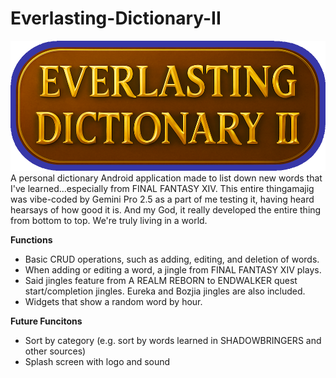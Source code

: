 # Everlasting-Dictionary-II
![Everlasting Dictionary II](https://raw.githubusercontent.com/sparkeeperoid/Everlasting-Dictionary-II/main/ED-logos/ED-logo.png)
A personal dictionary Android application made to list down new words that I've learned...especially from FINAL FANTASY XIV.
This entire thingamajig was vibe-coded by Gemini Pro 2.5 as a part of me testing it, having heard hearsays of how good it is.
And my God, it really developed the entire thing from bottom to top. We're truly living in a world.

**Functions**
- Basic CRUD operations, such as adding, editing, and deletion of words.
- When adding or editing a word, a jingle from FINAL FANTASY XIV plays.
- Said jingles feature from A REALM REBORN to ENDWALKER quest start/completion jingles. Eureka and Bozjia jingles are also included.
- Widgets that show a random word by hour.

**Future Funcitons**
- Sort by category (e.g. sort by words learned in SHADOWBRINGERS and other sources)
- Splash screen with logo and sound
